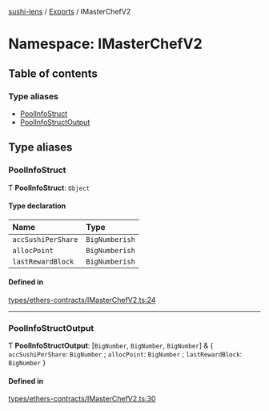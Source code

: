 [sushi-lens](../README.md) / [Exports](../modules.md) / IMasterChefV2

# Namespace: IMasterChefV2

## Table of contents

### Type aliases

- [PoolInfoStruct](IMasterChefV2.md#poolinfostruct)
- [PoolInfoStructOutput](IMasterChefV2.md#poolinfostructoutput)

## Type aliases

### PoolInfoStruct

Ƭ **PoolInfoStruct**: `Object`

#### Type declaration

| Name | Type |
| :------ | :------ |
| `accSushiPerShare` | `BigNumberish` |
| `allocPoint` | `BigNumberish` |
| `lastRewardBlock` | `BigNumberish` |

#### Defined in

[types/ethers-contracts/IMasterChefV2.ts:24](https://github.com/sambacha/chainlog-sushi/blob/bdcb16d/types/ethers-contracts/IMasterChefV2.ts#L24)

___

### PoolInfoStructOutput

Ƭ **PoolInfoStructOutput**: [`BigNumber`, `BigNumber`, `BigNumber`] & { `accSushiPerShare`: `BigNumber` ; `allocPoint`: `BigNumber` ; `lastRewardBlock`: `BigNumber`  }

#### Defined in

[types/ethers-contracts/IMasterChefV2.ts:30](https://github.com/sambacha/chainlog-sushi/blob/bdcb16d/types/ethers-contracts/IMasterChefV2.ts#L30)
